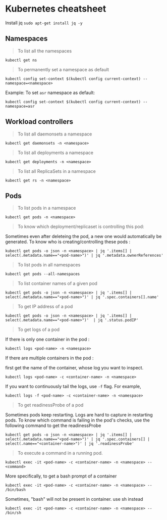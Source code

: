 # Kubernetes cheatsheet 
Install jq
`sudo apt-get install jq -y`


## Namespaces


> To list all the namespaces

`kubectl get ns`

> To permanently set a namespace as default

`kubectl config set-context $(kubectl config current-context) --namespace=<namespace>`

Example: To set `asr` namespace as default:

`kubectl config set-context $(kubectl config current-context) --namespace=asr`


## Workload controllers

> To list all daemonsets a namespace

`kubectl get daemonsets -n <namespace>`

> To list all deployments a namespace

`kubectl get deployments -n <namespace>`

> To list all ReplicaSets in a namespace

`kubectl get rs -n <namespace>`


## Pods

> To list pods in a namespace

`kubectl get pods -n <namespace>`

> To know which deployment/replicaset is controlling this pod:

Sometimes even after deleteing the pod, a new one would automatically be generated. To know who is creating/controlling these pods :

`kubectl get pods -o json -n <namespace> | jq '.items[] | select(.metadata.name=="<pod-name>")' | jq '.metadata.ownerReferences'`

> To list pods in all namespaces

`kubectl get pods --all-namespaces`


> To list container names of a given pod

`kubectl get pods -o json -n <namespace> | jq '.items[] | select(.metadata.name=="<pod-name>")' | jq '.spec.containers[].name'`


> To get IP address of a pod

`kubectl get pods -o json -n <namespace> | jq '.items[] | select(.metadata.name=="<pod-name>")'  | jq '.status.podIP'`


> To get logs of a pod

If there is only one container in the pod :

`kubectl logs <pod-name> -n <namespace>`

If there are multiple containers in the pod :

first get the name of the container, whose log you want to inspect.

`kubectl logs <pod-name> -c <container-name> -n <namespace>`

If you want to continuously tail the logs, use `-f` flag. For example,

`kubectl logs -f <pod-name> -c <container-name> -n <namespace>`


> To get readinessProbe of a pod

Sometimes pods keep restarting. Logs are hard to capture in restarting pods. To know which command is failing in the pod's checks, use the following command to get the readinessProbe

`kubectl get pods -o json -n <namespace> | jq '.items[] | select(.metadata.name=="<pod-name>")' | jq '.spec.containers[] | select(.name=="<container-name>")' | jq '.readinessProbe'` 


> To execute a command in a running pod.

`kubectl exec -it <pod-name> -c <container-name> -n <namespace> -- <command>`

More specifically, to get a bash prompt of a container

`kubectl exec -it <pod-name> -c <container-name> -n <namespace> -- /bin/bash`

Sometimes, "bash" will not be present in container. use sh instead

`kubectl exec -it <pod-name> -c <container-name> -n <namespace> -- /bin/sh`



